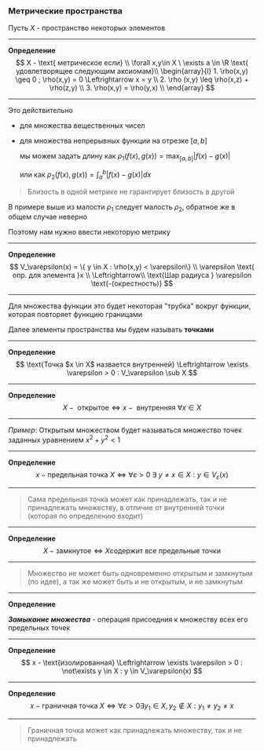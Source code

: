 ### Метрические пространства

Пусть $X$ - пространство некоторых элементов

------

**Определение**
$$
    X - \text{ метрическое если} \\
    \forall x,y\in X \ \exists a \in \R \text{ удовлетворящее следующим аксиомам}\\
    \begin{array}{l}
        1. \rho(x,y) \geq 0 ; \rho(x,y) = 0 \Leftrightarrow x = y \\
        2. \rho (x,y) \leq \rho(x,z) + \rho(z,y) \\
        3. \rho(x,y) = \rho(y,x) \\
    \end{array}
$$

------

Это действительно 

- для множества вещественных чисел

- для множества непрерывных функции на отрезке $[a,b]$

  мы можем задать длину как $\rho_1(f(x), g(x)) = \max_{[a,b]} |f(x) - g(x)|$

  или как $\rho_2(f(x), g(x)) = \int_a^b |f(x) - g(x)|dx$

> Близость в одной метрике не гарантирует близость в другой

В примере выше из малости $\rho_1$ следует малость $\rho_2$, обратное же в общем случае неверно

Поэтому нам нужно ввести некоторую метрику

------

**Определение**
$$
    V_\varepsilon(x) = \{ y \in X : \rho(x,y) < \varepsilon\} \\
    \varepsilon \text{ опр. для элемента }x \\
    \Leftrightarrow\\ \text{Шар радиуса } \varepsilon \text{-(окрестность)}
$$

------

Для множества функции это будет некоторая "трубка" вокруг функции, которая повторяет функцию границами

Далее элементы пространства мы будем называть **точками**

------

**Определение**
$$
    \text{Точка $x \in X$ назвается внутренней} \Leftrightarrow \exists \varepsilon > 0 : V_\varepsilon \sub X
$$

------

**Определение**
$$
    X - \text{ открытое} \Leftrightarrow x - \text{ внутренняя } \forall x \in X
$$

------

*Пример*: Открытым множеством будет называться множество точек заданных уравнением $x^2 + y^2 < 1$

------

**Определение**
$$
    x - \text{предельная точка } X \Leftrightarrow \forall \varepsilon > 0 \ \exists\ y\neq x \in X : y \in V_\varepsilon(x)
$$

------

> Сама предельная точка может как принадлежать, так и не принадлежать множеству, в отличие от внутренней точки (которая по определению входит)

------

**Определение**
$$
    X - \text{замкнутое} \Leftrightarrow X \text{содержит все предельные точки}
$$

------

> Множество не может быть одновременно открытым и замкнутым (по идее), а так же может быть и не открытым, и не замкнутым

------

**Определение**

***Замыкание множества*** - операция присоедния к множеству всех его предельных точек

------

**Определение**
$$
    x - \text{изолированная} \Leftrightarrow \exists \varepsilon > 0 : \not\exists y \in X : y \in V_\varepsilon(x)
$$

------

**Определение**
$$
    x - \text{граничная точка } X \Leftrightarrow \forall \varepsilon > 0 \exists y_1 \in X, y_2 \not\in X : y_1 \neq y_2 \neq x
$$

------

> Граничная точка может как принадлежать множеству, так и не принадлежать 